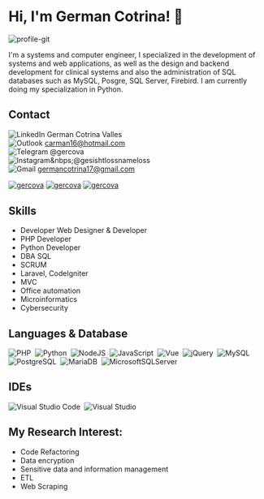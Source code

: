 # Hi, I'm German Cotrina! 👋

![profile-git](https://github.com/gercova/gercova/assets/64036205/548cda38-2f21-4921-ad8e-d1ead77aef33)

I'm a systems and computer engineer, I specialized in the development of systems and web applications, as well as the design and backend development for clinical systems and also the administration of SQL databases such as MySQL, Posgre, SQL Server, Firebird. I am currently doing my specialization in Python.

## Contact 
![LinkedIn](https://img.shields.io/badge/linkedin-%230077B5.svg?style=for-the-badge&logo=linkedin&logoColor=white)&nbsp;German Cotrina Valles&nbsp;<br>
![Outlook](https://img.shields.io/badge/Microsoft_Outlook-0078D4?style=for-the-badge&logo=microsoft-outlook&logoColor=white)&nbsp;carman16@hotmail.com&nbsp;<br>
![Telegram](https://img.shields.io/badge/Telegram-2CA5E0?style=for-the-badge&logo=telegram&logoColor=white)&nbsp;@gercova&nbsp;<br>
![Instagram](https://img.shields.io/badge/Instagram-%23E4405F.svg?style=for-the-badge&logo=Instagram&logoColor=white)&nbps;@gesishtlossnameloss&nbsp;<br>
![Gmail](https://img.shields.io/badge/Gmail-D14836?style=for-the-badge&logo=gmail&logoColor=white)&nbsp;germancotrina17@gmail.com&nbsp;<br>

<a href="https://t.me/Gercova" target="_blank"><img align="center" src="https://img.shields.io/badge/Telegram-2CA5E0?style=for-the-badge&logo=telegram&logoColor=white" alt="gercova" /></a>
<a href="https://linkedin.com/in/gercovazick" target="_blank"><img align="center" src="https://img.shields.io/badge/linkedin-%230077B5.svg?style=for-the-badge&logo=linkedin&logoColor=white" alt="gercova"/></a>
<a href="https://instagram.com/gesichtslosnamenlos/" target="_blank"><img align="center" src="https://img.shields.io/badge/Instagram-%23E4405F.svg?style=for-the-badge&logo=Instagram&logoColor=white" alt="gercova" /></a>

## Skills

- Developer Web Designer & Developer
- PHP Developer
- Python Developer
- DBA SQL
- SCRUM
- Laravel, CodeIgniter
- MVC
- Office automation
- Microinformatics
- Cybersecurity

## Languages & Database
![PHP](https://img.shields.io/badge/PHP-777BB3.svg?style=for-the-badge&logo=PHP&logoColor=white)&nbsp;
![Python](https://img.shields.io/badge/Python-ffd63f.svg?style=for-the-badge&logo=Python&logoColor=white)&nbsp;
![NodeJS](https://img.shields.io/badge/node.js-6DA55F?style=for-the-badge&logo=node.js&logoColor=white)&nbsp;
![JavaScript](https://img.shields.io/badge/javascript-%23323330.svg?style=for-the-badge&logo=javascript&logoColor=%23F7DF1E)&nbsp;
![Vue](https://img.shields.io/badge/Vue.js-35495E?style=for-the-badge&logo=vuedotjs&logoColor=4FC08D)&nbsp;
![jQuery](https://img.shields.io/badge/jquery-%230769AD.svg?style=for-the-badge&logo=jquery&logoColor=white)&nbsp;
![MySQL](https://img.shields.io/badge/-MySQL-4479A1?style=flat-square&logo=mysql&labelColor=4479A1&logoColor=FFF)&nbsp;
![PostgreSQL](https://img.shields.io/badge/postgresql-4169e1?style=for-the-badge&logo=postgresql&logoColor=white)&nbsp;
![MariaDB](https://img.shields.io/badge/MariaDB-003545?style=for-the-badge&logo=mariadb&logoColor=white)&nbsp;
![MicrosoftSQLServer](https://img.shields.io/badge/Microsoft%20SQL%20Server-CC2927?style=for-the-badge&logo=microsoft%20sql%20server&logoColor=white)&nbsp;

## IDEs
![Visual Studio Code](https://img.shields.io/badge/Visual%20Studio%20Code-0078d7.svg?style=for-the-badge&logo=visual-studio-code&logoColor=white)&nbsp;
![Visual Studio](https://img.shields.io/badge/Visual%20Studio-5C2D91.svg?style=for-the-badge&logo=visual-studio&logoColor=white)&nbsp;


## My Research Interest:
- Code Refactoring
- Data encryption 
- Sensitive data and information management
- ETL
- Web Scraping
